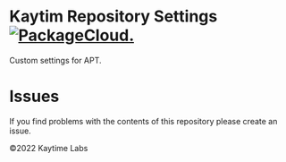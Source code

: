 # Kaytim Repository Settings [![PackageCloud.](https://github.com/kaytime/system-repositories-config/actions/workflows/build.yml/badge.svg)](https://github.com/kaytime/system-repositories-config/actions/workflows/build.yml)

Custom settings for APT.

# Issues

If you find problems with the contents of this repository please create an issue.

©2022 Kaytime Labs
